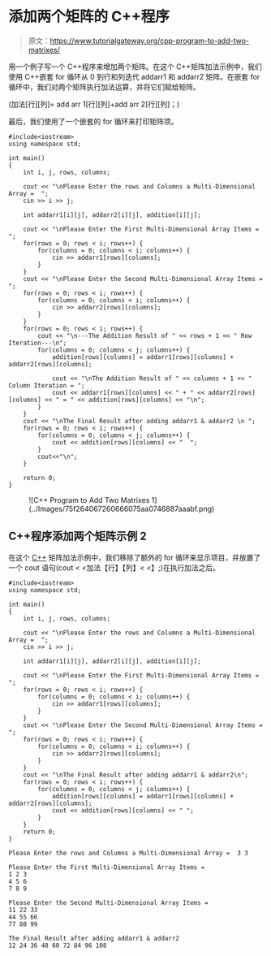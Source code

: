 # 添加两个矩阵的 C++程序

> 原文：<https://www.tutorialgateway.org/cpp-program-to-add-two-matrixes/>

用一个例子写一个 C++程序来增加两个矩阵。在这个 C++矩阵加法示例中，我们使用 C++嵌套 for 循环从 0 到行和列迭代 addarr1 和 addarr2 矩阵。在嵌套 for 循环中，我们对两个矩阵执行加法运算，并将它们赋给矩阵。

(加法[行][列]= add arr 1[行][列]+add arr 2[行][列]；)

最后，我们使用了一个嵌套的 for 循环来打印矩阵项。

```
#include<iostream>
using namespace std;

int main()
{
	int i, j, rows, columns;

	cout << "\nPlease Enter the rows and Columns a Multi-Dimensional Array =  ";
	cin >> i >> j;

	int addarr1[i][j], addarr2[i][j], addition[i][j];

	cout << "\nPlease Enter the First Multi-Dimensional Array Items =  ";
	for(rows = 0; rows < i; rows++)	{
		for(columns = 0; columns < i; columns++) {
			cin >> addarr1[rows][columns];
		}		
	}	
	cout << "\nPlease Enter the Second Multi-Dimensional Array Items =  ";
	for(rows = 0; rows < i; rows++)	{
		for(columns = 0; columns < i; columns++) {
			cin >> addarr2[rows][columns];
		}		
	}
	for(rows = 0; rows < i; rows++)	{
		cout << "\n---The Addition Result of " << rows + 1 << " Row Iteration---\n";
		for(columns = 0; columns < j; columns++) {
			addition[rows][columns] = addarr1[rows][columns] + addarr2[rows][columns];

			cout << "\nThe Addition Result of " << columns + 1 << " Column Iteration = ";
			cout << addarr1[rows][columns] << " + " << addarr2[rows][columns] << " = " << addition[rows][columns] << "\n";
		}
	}
	cout << "\nThe Final Result after adding addarr1 & addarr2 \n ";
	for(rows = 0; rows < i; rows++)	{
		for(columns = 0; columns < j; columns++) {
			cout << addition[rows][columns] << "  ";
		}
		cout<<"\n";
	}

 	return 0;
}
```

<figure class="wp-block-image size-large">![C++ Program to Add Two Matrixes 1](../Images/75f264067260666075aa0746887aaabf.png)</figure>

## C++程序添加两个矩阵示例 2

在这个 [C++](https://www.tutorialgateway.org/cpp-programs/) 矩阵加法示例中，我们移除了额外的 for 循环来显示项目，并放置了一个 cout 语句(cout < <加法【行】【列】< <】;)在执行加法之后。

```
#include<iostream>
using namespace std;

int main()
{
	int i, j, rows, columns;

	cout << "\nPlease Enter the rows and Columns a Multi-Dimensional Array =  ";
	cin >> i >> j;

	int addarr1[i][j], addarr2[i][j], addition[i][j];

	cout << "\nPlease Enter the First Multi-Dimensional Array Items =  ";
	for(rows = 0; rows < i; rows++)	{
		for(columns = 0; columns < i; columns++) {
			cin >> addarr1[rows][columns];
		}		
	}	
	cout << "\nPlease Enter the Second Multi-Dimensional Array Items =  ";
	for(rows = 0; rows < i; rows++)	{
		for(columns = 0; columns < i; columns++) {
			cin >> addarr2[rows][columns];
		}		
	}
	cout << "\nThe Final Result after adding addarr1 & addarr2\n";
	for(rows = 0; rows < i; rows++)	{
		for(columns = 0; columns < j; columns++) {
			addition[rows][columns] = addarr1[rows][columns] + addarr2[rows][columns];
			cout << addition[rows][columns] << " ";
		}
	}
 	return 0;
}
```

```
Please Enter the rows and Columns a Multi-Dimensional Array =  3 3

Please Enter the First Multi-Dimensional Array Items =  
1 2 3
4 5 6
7 8 9

Please Enter the Second Multi-Dimensional Array Items =  
11 22 33
44 55 66
77 88 99

The Final Result after adding addarr1 & addarr2
12 24 36 48 60 72 84 96 108 
```